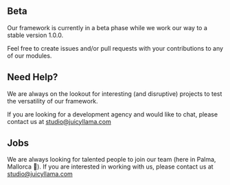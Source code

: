 ## Beta

Our framework is currently in a beta phase while we work our way to a stable version 1.0.0.

Feel free to create issues and/or pull requests with your contributions to any of our modules.

## Need Help? 

We are always on the lookout for interesting (and disruptive) projects to test the versatility of our framework.

If you are looking for a development agency and would like to chat, please contact us at [studio@juicyllama.com](mailto:studio@juicyllama.com)

## Jobs

We are always looking for talented people to join our team (here in Palma, Mallorca 🌴). If you are interested in working with us, please contact us at [studio@juicyllama.com](mailto:studio@juicyllama.com)